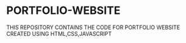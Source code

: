 # PORTFOLIO-WEBSITE
THIS REPOSITORY CONTAINS THE CODE FOR PORTFOLIO WEBSITE CREATED USING HTML,CSS,JAVASCRIPT
